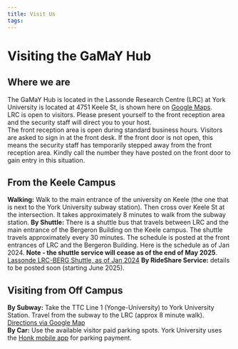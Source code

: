 ```yaml
---
title: Visit Us
tags:
---
```

# Visiting the GaMaY Hub
## Where we are
The GaMaY Hub is located in the Lassonde Research Centre (LRC) at York University is located at 4751 Keele St, is shown here on [Google Maps](https://goo.gl/maps/7d7t1vYWjBLQrrjL8).   
LRC is open to visitors.  Please present yourself to the front reception area and the security staff will direct you to your host.  
The front reception area is open during standard business hours. Visitors are asked to sign in at the front desk. If the front door is not open, this means the security staff has temporarily stepped away from the front reception area.  Kindly call the number they have posted on the front door to gain entry in this situation.  
## From the Keele Campus
**Walking:** Walk to the main entrance of the university on Keele (the one that is next to the York University subway station).  Then cross over Keele St at the intersection.  It takes approximately 8 minutes to walk from the subway station.
**By Shuttle:** There is a shuttle bus that travels between LRC and the main entrance of the Bergeron Building on the Keele campus. The shuttle travels approximately every 30 minutes. The schedule is posted at the front entrances of LRC and the Bergeron Building. Here is the schedule as of Jan 2024.  **Note - the shuttle service will cease as of the end of May 2025**. [Lassonde LRC-BERG Shuttle, as of Jan 2024](https://piet.apps01.yorku.ca/lassonde-lrc-berg-shuttle-as-of-jan-2024/)
**By RideShare Service:** details to be posted soon (starting June 2025).
## Visiting from Off Campus
**By Subway:** Take the TTC Line 1 (Yonge-University) to York University Station. Travel from the subway to the LRC (approx 8 minute walk). [Directions via Google Map](https://goo.gl/maps/5ZYxAvgyLSZ3v5m2A)  
**By Car:** Use the available visitor paid parking spots. York University uses the [Honk mobile app](https://www.yorku.ca/parking/honk-mobile-app/) for parking payment.  